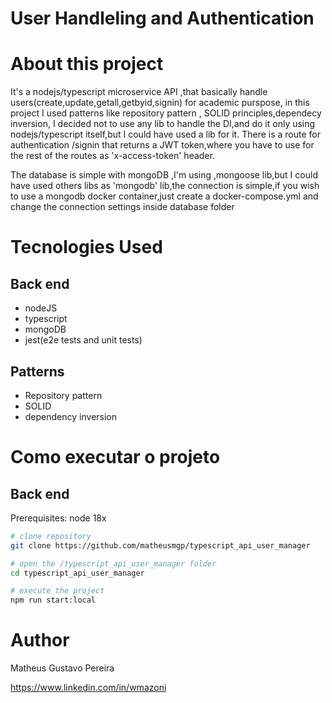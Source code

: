 # User Handleling and Authentication

# About this project

It's a nodejs/typescript microservice API ,that basically handle users(create,update,getall,getbyid,signin) for academic purspose,
in this project I used patterns like repository pattern , SOLID principles,dependecy inversion,
I decided not to use any lib to handle the DI,and do it only using nodejs/typescript itself,but I could have used a lib for it.
There is a route for authentication /signin that returns a JWT token,where you have to use for the rest of the routes as 'x-access-token' header.

The database is simple with mongoDB ,I'm using ,mongoose lib,but I could have used others libs as 'mongodb' lib,the connection is simple,if you wish
to use a mongodb docker container,just create a docker-compose.yml and change the connection settings inside database folder

# Tecnologies Used

## Back end

- nodeJS
- typescript
- mongoDB
- jest(e2e tests and unit tests)

## Patterns

- Repository pattern
- SOLID
- dependency inversion

# Como executar o projeto

## Back end

Prerequisites: node 18x

```bash
# clone repository
git clone https://github.com/matheusmgp/typescript_api_user_manager

# open the /typescript_api_user_manager folder
cd typescript_api_user_manager

# execute the project
npm run start:local
```

# Author

Matheus Gustavo Pereira

https://www.linkedin.com/in/wmazoni
